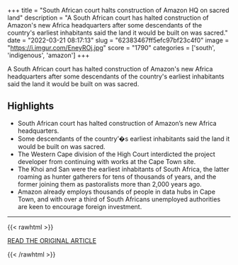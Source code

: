 +++
title = "South African court halts construction of Amazon HQ on sacred land"
description = "A South African court has halted construction of Amazon's new Africa headquarters after some descendants of the country's earliest inhabitants said the land it would be built on was sacred."
date = "2022-03-21 08:17:13"
slug = "62383467ff5efc97bf23c4f0"
image = "https://i.imgur.com/EneyROj.jpg"
score = "1790"
categories = ['south', 'indigenous', 'amazon']
+++

A South African court has halted construction of Amazon's new Africa headquarters after some descendants of the country's earliest inhabitants said the land it would be built on was sacred.

## Highlights

- South African court has halted construction of Amazon’s new Africa headquarters.
- Some descendants of the country’�s earliest inhabitants said the land it would be built on was sacred.
- The Western Cape division of the High Court interdicted the project developer from continuing with works at the Cape Town site.
- The Khoi and San were the earliest inhabitants of South Africa, the latter roaming as hunter gatherers for tens of thousands of years, and the former joining them as pastoralists more than 2,000 years ago.
- Amazon already employs thousands of people in data hubs in Cape Town, and with over a third of South Africans unemployed authorities are keen to encourage foreign investment.

---

{{< rawhtml >}}
  <p class="article-category">
    <a target="_blank" href="https://www.reuters.com/article/safrica-amazon-idUKKCN2LH068">READ THE ORIGINAL ARTICLE</a>
  </p>
{{< /rawhtml >}}
